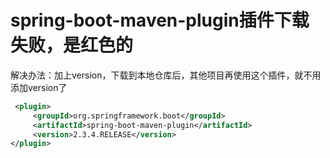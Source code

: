 # spring-boot-maven-plugin插件下载失败，是红色的

解决办法：加上version，下载到本地仓库后，其他项目再使用这个插件，就不用添加version了

```xml
 <plugin>
     <groupId>org.springframework.boot</groupId>
     <artifactId>spring-boot-maven-plugin</artifactId>
     <version>2.3.4.RELEASE</version>
</plugin>
```

